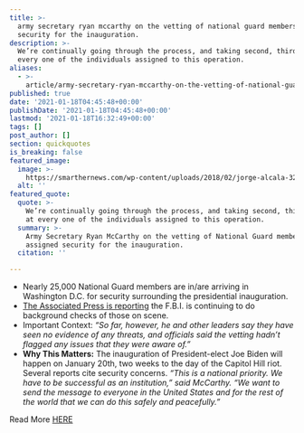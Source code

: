 ```yaml
---
title: >-
  army secretary ryan mccarthy on the vetting of national guard members assigned
  security for the inauguration.
description: >-
  We’re continually going through the process, and taking second, third looks at
  every one of the individuals assigned to this operation.
aliases:
  - >-
    article/army-secretary-ryan-mccarthy-on-the-vetting-of-national-guard-members-assigned-security-for-the-inauguration/
published: true
date: '2021-01-18T04:45:48+00:00'
publishDate: '2021-01-18T04:45:48+00:00'
lastmod: '2021-01-18T16:32:49+00:00'
tags: []
post_author: []
section: quickquotes
is_breaking: false
featured_image:
  image: >-
    https://smarthernews.com/wp-content/uploads/2018/02/jorge-alcala-325378-1024x755.jpg
  alt: ''
featured_quote:
  quote: >-
    We’re continually going through the process, and taking second, third looks
    at every one of the individuals assigned to this operation.
  summary: >-
    Army Secretary Ryan McCarthy on the vetting of National Guard members
    assigned security for the inauguration.
  citation: ''

---
```

*   Nearly 25,000 National Guard members are in/are arriving in Washington D.C. for security surrounding the presidential inauguration.
*   [The Associated Press is reporting](\"https://apnews.com/article/biden-inauguration-joe-biden-capitol-siege-ap-top-news-857bacc273e16ff82dc9fefed1242ae8\") the F.B.I. is continuing to do background checks of those on scene.
*   Important Context: _“So far, however, he and other leaders say they have seen no evidence of any threats, and officials said the vetting hadn’t flagged any issues that they were aware of.”_
*   **Why This Matters:** The inauguration of President-elect Joe Biden will happen on January 20th, two weeks to the day of the Capitol Hill riot. Several reports cite security concerns. _“This is a national priority. We have to be successful as an institution,” said McCarthy. “We want to send the message to everyone in the United States and for the rest of the world that we can do this safely and peacefully.”_

Read More [HERE](\"https://apnews.com/article/biden-inauguration-joe-biden-capitol-siege-ap-top-news-857bacc273e16ff82dc9fefed1242ae8\")
